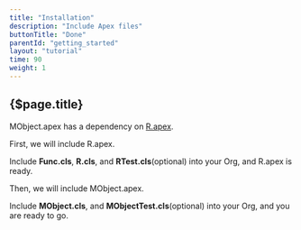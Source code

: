 ```yaml
---
title: "Installation"
description: "Include Apex files"
buttonTitle: "Done"
parentId: "getting_started"
layout: "tutorial"
time: 90
weight: 1
---
```


## {$page.title}

MObject.apex has a dependency on [R.apex](https://github.com/Click-to-Cloud/R.apex).

First, we will include R.apex.

Include **Func.cls**, **R.cls**, and **RTest.cls**(optional) into your Org, and R.apex is ready.

Then, we will include MObject.apex.

Include **MObject.cls**, and **MObjectTest.cls**(optional) into your Org, and you are ready to go.
